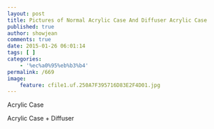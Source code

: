 ```yaml
---
layout: post
title: Pictures of Normal Acrylic Case And Diffuser Acrylic Case
published: true
author: showjean
comments: true
date: 2015-01-26 06:01:14
tags: [ ]
categories:
    - '%ec%a0%95%eb%b3%b4'
permalink: /669
image:
    feature: cfile1.uf.250A7F395716D83E2F4D01.jpg
---
```

Acrylic Case




  





  





  






  






  









  






  















  Acrylic Case + Diffuser






  






  






  






  






  






  






  






  






  






  









